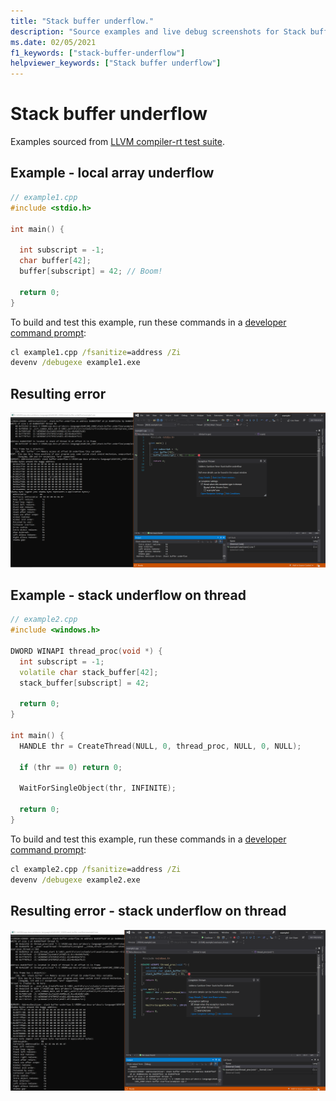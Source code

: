 ```yaml
---
title: "Stack buffer underflow."
description: "Source examples and live debug screenshots for Stack buffer underflow errors."
ms.date: 02/05/2021
f1_keywords: ["stack-buffer-underflow"]
helpviewer_keywords: ["Stack buffer underflow"]
---
```


# Stack buffer underflow

Examples sourced from [LLVM compiler-rt test suite](https://github.com/llvm/llvm-project/tree/main/compiler-rt/test/asan/TestCases).

## Example - local array underflow

```cpp
// example1.cpp
#include <stdio.h>

int main() {

  int subscript = -1;
  char buffer[42];
  buffer[subscript] = 42; // Boom!
   
  return 0;
}
```

To build and test this example, run these commands in a [developer command prompt](../build/building-on-the-command-line.md#developer_command_prompt_shortcuts):

```cmd
cl example1.cpp /fsanitize=address /Zi
devenv /debugexe example1.exe
```

## Resulting error

![example1](SRC_CODE/stack-buffer-underflow/example1.PNG)

## Example - stack underflow on thread

```cpp
// example2.cpp
#include <windows.h>

DWORD WINAPI thread_proc(void *) {
  int subscript = -1;
  volatile char stack_buffer[42];
  stack_buffer[subscript] = 42;

  return 0;
}

int main() {
  HANDLE thr = CreateThread(NULL, 0, thread_proc, NULL, 0, NULL);

  if (thr == 0) return 0;

  WaitForSingleObject(thr, INFINITE);

  return 0;
}
```

To build and test this example, run these commands in a [developer command prompt](../build/building-on-the-command-line.md#developer_command_prompt_shortcuts):

```cmd
cl example2.cpp /fsanitize=address /Zi
devenv /debugexe example2.exe
```

## Resulting error  - stack underflow on thread

![example2](SRC_CODE/stack-buffer-underflow/example2.PNG)
